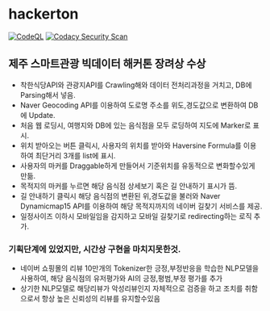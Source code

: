# hackerton
[![CodeQL](https://github.com/d982h8st7/hackerton/actions/workflows/CodeQL.yaml/badge.svg)](https://github.com/d982h8st7/hackerton/actions/workflows/CodeQL.yaml) [![Codacy Security Scan](https://github.com/d982h8st7/hackerton/actions/workflows/codacy.yml/badge.svg)](https://github.com/d982h8st7/hackerton/actions/workflows/codacy.yml)
## 제주 스마트관광 빅데이터 해커톤 장려상 수상
- 착한식당API와 관광지API를 Crawling해와 데이터 전처리과정을 거치고, DB에 Parsing해서 넣음.
- Naver Geocoding API를 이용하여 도로명 주소를 위도,경도값으로 변환하여 DB에 Update.
- 처음 웹 로딩시, 여행지와 DB에 있는 음식점을 모두 로딩하여 지도에 Marker로 표시.
- 위치 받아오는 버튼 클릭시, 사용자의 위치를 받아와 Haversine Formula를 이용하여 최단거리 3개를 list에 표시.
- 사용자의 마커를 Draggable하게 만들어서 기준위치를 유동적으로 변화할수있게 만듦.
- 목적지의 마커를 누르면 해당 음식점 상세보기 혹은 길 안내하기 표시가 뜸.
- 길 안내하기 클릭시 해당 음식점의 변환된 위,경도값을 불러와 Naver Dynamicmap15 API를 이용하여 해당 목적지까지의 네이버 길찾기 서비스를 제공.
- 일정사이즈 이하시 모바일임을 감지하고 모바일 길찾기로 redirecting하는 로직 추가.


### 기획단계에 있었지만, 시간상 구현을 마치지못한것.
- 네이버 쇼핑몰의 리뷰 10만개의 Tokenizer한 긍정,부정반응을 학습한 NLP모델을 사용하여, 해당 음식점의 유저평가와 AI의 긍정,평범,부정 평가를 추가
- 상기한 NLP모델로 해당리뷰가 악성리뷰인지 자체적으로 검증을 하고 조치를 취함으로서 항상 높은 신뢰성의 리뷰를 유지할수있음
